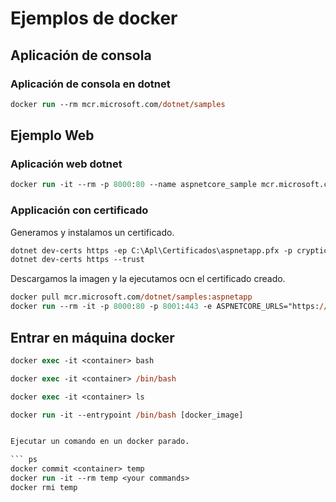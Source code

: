 # Ejemplos de docker

## Aplicación de consola

### Aplicación de consola en dotnet

``` ps
docker run --rm mcr.microsoft.com/dotnet/samples
```

## Ejemplo Web

### Aplicación web dotnet

``` ps
docker run -it --rm -p 8000:80 --name aspnetcore_sample mcr.microsoft.com/dotnet/samples:aspnetapp
```

### Applicación con certificado

Generamos y instalamos un certificado.

``` ps
dotnet dev-certs https -ep C:\Apl\Certificados\aspnetapp.pfx -p crypticpassword
dotnet dev-certs https --trust
```

Descargamos la imagen y la ejecutamos ocn el certificado creado.

``` ps
docker pull mcr.microsoft.com/dotnet/samples:aspnetapp
docker run --rm -it -p 8000:80 -p 8001:443 -e ASPNETCORE_URLS="https://+;http://+" -e ASPNETCORE_HTTPS_PORT=8001 -e ASPNETCORE_Kestrel__Certificates__Default__Password="crypticpassword" -e ASPNETCORE_Kestrel__Certificates__Default__Path=/https/aspnetapp.pfx -v C:\Apl\Certificados:/https/ mcr.microsoft.com/dotnet/samples:aspnetapp
```

## Entrar en máquina docker

``` ps
docker exec -it <container> bash 
```

``` ps
docker exec -it <container> /bin/bash 
```

``` ps
docker exec -it <container> ls 
```

``` ps
docker run -it --entrypoint /bin/bash [docker_image]


Ejecutar un comando en un docker parado.

``` ps
docker commit <container> temp
docker run -it --rm temp <your commands>
docker rmi temp
```
